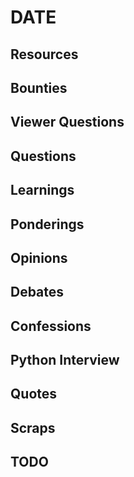 # DATE

## Resources

## Bounties

## Viewer Questions

## Questions

## Learnings

## Ponderings

## Opinions

## Debates

## Confessions

## Python Interview

## Quotes

## Scraps

## TODO
